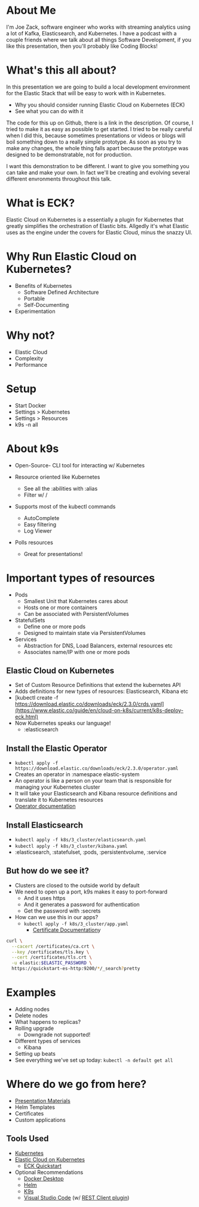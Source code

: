 # About Me

I'm Joe Zack, software engineer who works with streaming analytics using a lot of Kafka, Elasticsearch, and Kubernetes. I have a podcast with a couple friends where we talk about all things Software Development, if you like this presentation, then you'll probably like Coding Blocks!

# What's this all about?

In this presentation we are going to build a local development environment for the Elastic Stack that will be easy to work with in Kubernetes.

- Why you should consider running Elastic Cloud on Kubernetes (ECK)
- See what you can do with it

The code for this up on Github, there is a link in the description. Of course, I tried to make it as easy as possible to get started. I tried to be really careful when I did this, because sometimes presentations or videos or blogs will boil something down to a really simple prototype. As soon as you try to make any changes, the whole thing falls apart because the prototype was designed to be demonstratable, not for production.

I want this demonstration to be different. I want to give you something you can take and make your own. In fact we'll be creating and evolving several different envronments throughout this talk.

# What is ECK?

Elastic Cloud on Kubernetes is a essentially a plugin for Kubernetes that greatly simplifies the orchestration of Elastic bits. Allgedly it's what Elastic uses as the engine under the covers for Elastic Cloud, minus the snazzy UI.

# Why Run Elastic Cloud on Kubernetes?

- Benefits of Kubernetes
  - Software Defined Architecture
  - Portable
  - Self-Documenting
- Experimentation

# Why not?

- Elastic Cloud
- Complexity
- Performance

# Setup

- Start Docker
- Settings > Kubernetes
- Settings > Resources
- k9s -n all

# About k9s

- Open-Source- CLI tool for interacting w/ Kubernetes
- Resource oriented like Kubernetes
  - See all the :abilities with :alias
  - Filter w/ /
  
- Supports most of the kubectl commands
  - AutoComplete
  - Easy filtering
  - Log Viewer
- Polls resources
  - Great for presentations!

# Important types of resources

- Pods
  - Smallest Unit that Kubernetes cares about
  - Hosts one or more containers
  - Can be associated with PersistentVolumes
- StatefulSets
  - Define one or more pods
  - Designed to maintain state via PersistentVolumes
- Services
  - Abstraction for DNS, Load Balancers, external resources etc
  - Associates name/IP with one or more pods

## Elastic Cloud on Kubernetes

- Set of Custom Resource Definitions that extend the kubernetes API
- Adds definitions for new types of resources: Elasticsearch, Kibana etc
- [kubectl create -f https://download.elastic.co/downloads/eck/2.3.0/crds.yaml](https://www.elastic.co/guide/en/cloud-on-k8s/current/k8s-deploy-eck.html)
- Now Kubernetes speaks our language!
  - :elasticsearch

## Install the Elastic Operator

- `kubectl apply -f https://download.elastic.co/downloads/eck/2.3.0/operator.yaml`
- Creates an operator in :namespace elastic-system
- An operator is like a person on your team that is responsible for managing your Kubernetes cluster
- It will take your Elasticsearch and Kibana resource definitions and translate it to Kubernetes resources
- [Operator documentation](https://www.elastic.co/guide/en/cloud-on-k8s/current/k8s-operator-config.html)

## Install Elasticsearch

- `kubectl apply -f k8s/3_cluster/elasticsearch.yaml`
- `kubectl apply -f k8s/3_cluster/kibana.yaml`
- :elasticsearch, :statefulset, :pods, :persistentvolume, :service

## But how do we see it?

- Clusters are closed to the outside world by default
- We need to open up a port, k9s makes it easy to port-forward
  - And it uses https
  - And it generates a password for authentication
  - Get the password with :secrets
- How can we use this in our apps?
  - `kubectl apply -f k8s/3_cluster/app.yaml`
    - [Certificate Documentation](https://www.elastic.co/guide/en/cloud-on-k8s/master/k8s-tls-certificates.html)y

```bash
curl \
  --cacert /certificates/ca.crt \
  --key /certificates/tls.key \
  --cert /certificates/tls.crt \
  -u elastic:$ELASTIC_PASSWORD \
  https://quickstart-es-http:9200/*/_search?pretty
```

# Examples

- Adding nodes
- Delete nodes
 - What happens to replicas?
- Rolling upgrade
    - Downgrade not supported!
- Different types of services
  - Kibana
- Setting up beats
- See everything we've set up today: `kubectl -n default get all`

# Where do we go from here?

- [Presentation Materials](https://github.com/codingblocks/eck-k8s-skaffold/)
- Helm Templates
- Certificates
- Custom applications

## Tools Used

- [Kubernetes](https://kubernetes.io/)
- [Elastic Cloud on Kubernetes](https://www.elastic.co/elastic-cloud-kubernetes)
  - [ECK Quickstart](https://www.elastic.co/guide/en/cloud-on-k8s/current/k8s-quickstart.html)
- Optional Recommendations
  - [Docker Desktop](https://www.docker.com/products/docker-desktop/)
  - [Helm](https://helm.sh/)
  - [K9s](https://k9scli.io/)
  - [Visual Studio Code](https://code.visualstudio.com/) (w/ [REST Client plugin](https://marketplace.visualstudio.com/items?itemName=humao.rest-client))

